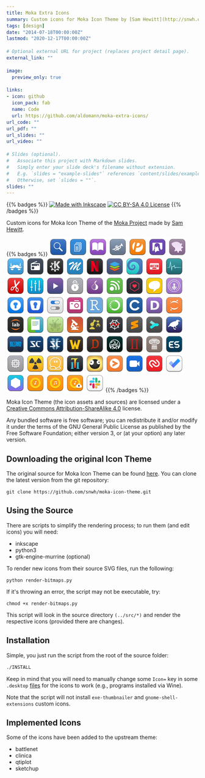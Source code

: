 ```yaml
---
title: Moka Extra Icons
summary: Custom icons for Moka Icon Theme by [Sam Hewitt](http://snwh.org/).
tags: [design]
date: "2014-07-18T00:00:00Z"
lastmod: "2020-12-17T00:00:00Z"

# Optional external URL for project (replaces project detail page).
external_link: ""

image:
  preview_only: true

links:
- icon: github
  icon_pack: fab
  name: Code
  url: https://github.com/aldomann/moka-extra-icons/
url_code: ""
url_pdf: ""
url_slides: ""
url_video: ""

# Slides (optional).
#   Associate this project with Markdown slides.
#   Simply enter your slide deck's filename without extension.
#   E.g. `slides = "example-slides"` references `content/slides/example-slides.md`.
#   Otherwise, set `slides = ""`.
slides: ""
---
```


{{% badges %}}
  [![Made with Inkscape](https://img.shields.io/badge/made_with-inkscape-yellow.svg)](https://creativecommons.org/licenses/by-sa/4.0/)
  [![CC BY-SA 4.0 License](https://img.shields.io/badge/license-CC_BY--SA_4.0-lightgrey.svg)](https://creativecommons.org/licenses/by-sa/4.0/)
{{% /badges %}}

Custom icons for Moka Icon Theme of the [Moka Project](https://snwh.org/moka) made by [Sam Hewitt](http://snwh.org/).

{{% badges %}}
  ![](https://raw.githubusercontent.com/aldomann/moka-extra-icons/master/Moka/48x48/apps/appimagekit-large-files-finder.png) <!-- General -->
  ![](https://raw.githubusercontent.com/aldomann/moka-extra-icons/master/Moka/48x48/apps/appimagekit-speedy-duplicate-finder.png)
  ![](https://raw.githubusercontent.com/aldomann/moka-extra-icons/master/Moka/48x48/apps/com.github.babluboy.bookworm.png)
  ![](https://raw.githubusercontent.com/aldomann/moka-extra-icons/master/Moka/48x48/apps/com.github.bleakgrey.tootle.png)
  ![](https://raw.githubusercontent.com/aldomann/moka-extra-icons/master/Moka/48x48/apps/com.uploadedlobster.peek.png)
  ![](https://raw.githubusercontent.com/aldomann/moka-extra-icons/master/Moka/48x48/apps/com.vinszent.GnomeTwitch.png)
  ![](https://raw.githubusercontent.com/aldomann/moka-extra-icons/master/Moka/48x48/apps/fma-config-tool.png)
  ![](https://raw.githubusercontent.com/aldomann/moka-extra-icons/master/Moka/48x48/apps/franz.png)
  ![](https://raw.githubusercontent.com/aldomann/moka-extra-icons/master/Moka/48x48/apps/gradio.png)
  ![](https://raw.githubusercontent.com/aldomann/moka-extra-icons/master/Moka/48x48/apps/kdeconnect.png)
  ![](https://raw.githubusercontent.com/aldomann/moka-extra-icons/master/Moka/48x48/apps/masterpdfeditor4.png)
  ![](https://raw.githubusercontent.com/aldomann/moka-extra-icons/master/Moka/48x48/apps/netflix.png)
  ![](https://raw.githubusercontent.com/aldomann/moka-extra-icons/master/Moka/48x48/apps/onlyoffice.png)
  ![](https://raw.githubusercontent.com/aldomann/moka-extra-icons/master/Moka/48x48/apps/org.gnome.Fractal.png)
  ![](https://raw.githubusercontent.com/aldomann/moka-extra-icons/master/Moka/48x48/apps/org.gnome.Podcasts.png)
  ![](https://raw.githubusercontent.com/aldomann/moka-extra-icons/master/Moka/48x48/apps/org.gnome.Usage.png)
  ![](https://raw.githubusercontent.com/aldomann/moka-extra-icons/master/Moka/48x48/apps/pdfeditor.png)
  ![](https://raw.githubusercontent.com/aldomann/moka-extra-icons/master/Moka/48x48/apps/pulseeffects.png)
  ![](https://raw.githubusercontent.com/aldomann/moka-extra-icons/master/Moka/48x48/apps/smartcode-stremio.png)
  ![](https://raw.githubusercontent.com/aldomann/moka-extra-icons/master/Moka/48x48/apps/sysprof.png)
  ![](https://raw.githubusercontent.com/aldomann/moka-extra-icons/master/Moka/48x48/apps/tor-browser.png)
  ![](https://raw.githubusercontent.com/aldomann/moka-extra-icons/master/Moka/48x48/apps/urserver.png)
  ![](https://raw.githubusercontent.com/aldomann/moka-extra-icons/master/Moka/48x48/apps/webtorrent-desktop.png)
  ![](https://raw.githubusercontent.com/aldomann/moka-extra-icons/master/Moka/48x48/apps/yacreader.png)
  ![](https://raw.githubusercontent.com/aldomann/moka-extra-icons/master/Moka/48x48/apps/com.github.needleandthread.vocal.png) <!-- Changed -->
  ![](https://raw.githubusercontent.com/aldomann/moka-extra-icons/master/Moka/48x48/apps/enpass.png)
  ![](https://raw.githubusercontent.com/aldomann/moka-extra-icons/master/Moka/48x48/apps/enpass6.png)
  ![](https://raw.githubusercontent.com/aldomann/moka-extra-icons/master/Moka/48x48/apps/gnome-tweak-tool.png)
  ![](https://raw.githubusercontent.com/aldomann/moka-extra-icons/master/Moka/48x48/apps/org.gnome.Cheese.png)
  ![](https://raw.githubusercontent.com/aldomann/moka-extra-icons/master/Moka/48x48/apps/rstudio.png)
  ![](https://raw.githubusercontent.com/aldomann/moka-extra-icons/master/Moka/48x48/apps/anaconda.png) <!-- Programming -->
  ![](https://raw.githubusercontent.com/aldomann/moka-extra-icons/master/Moka/48x48/apps/c.png)
  ![](https://raw.githubusercontent.com/aldomann/moka-extra-icons/master/Moka/48x48/apps/devdocs-desktop.png)
  ![](https://raw.githubusercontent.com/aldomann/moka-extra-icons/master/Moka/48x48/apps/jupyter.png)
  ![](https://raw.githubusercontent.com/aldomann/moka-extra-icons/master/Moka/48x48/apps/jupyter-lab.png)
  ![](https://raw.githubusercontent.com/aldomann/moka-extra-icons/master/Moka/48x48/apps/kompare.png)
  ![](https://raw.githubusercontent.com/aldomann/moka-extra-icons/master/Moka/48x48/apps/lstopo.png)
  ![](https://raw.githubusercontent.com/aldomann/moka-extra-icons/master/Moka/48x48/apps/microscope.png)
  ![](https://raw.githubusercontent.com/aldomann/moka-extra-icons/master/Moka/48x48/apps/org.gnome.Builder.png)
  ![](https://raw.githubusercontent.com/aldomann/moka-extra-icons/master/Moka/48x48/apps/spyder.png)
  ![](https://raw.githubusercontent.com/aldomann/moka-extra-icons/master/Moka/48x48/apps/sublime-text.png)
  ![](https://raw.githubusercontent.com/aldomann/moka-extra-icons/master/Moka/48x48/apps/sublime-merge.png)
  ![](https://raw.githubusercontent.com/aldomann/moka-extra-icons/master/Moka/48x48/apps/weka.png)
  ![](https://raw.githubusercontent.com/aldomann/moka-extra-icons/master/Moka/48x48/apps/blizzard.png) <!-- Blizzard Games -->
  ![](https://raw.githubusercontent.com/aldomann/moka-extra-icons/master/Moka/48x48/apps/starcraft.png)
  ![](https://raw.githubusercontent.com/aldomann/moka-extra-icons/master/Moka/48x48/apps/starcraft2.png)
  ![](https://raw.githubusercontent.com/aldomann/moka-extra-icons/master/Moka/48x48/apps/war3.png)
  ![](https://raw.githubusercontent.com/aldomann/moka-extra-icons/master/Moka/48x48/apps/diablo.png)
  ![](https://raw.githubusercontent.com/aldomann/moka-extra-icons/master/Moka/48x48/apps/am2r.png) <!-- Games -->
  ![](https://raw.githubusercontent.com/aldomann/moka-extra-icons/master/Moka/48x48/apps/aoe2-hd.png)
  ![](https://raw.githubusercontent.com/aldomann/moka-extra-icons/master/Moka/48x48/apps/civ4.png)
  ![](https://raw.githubusercontent.com/aldomann/moka-extra-icons/master/Moka/48x48/apps/emulationstation.png)
  ![](https://raw.githubusercontent.com/aldomann/moka-extra-icons/master/Moka/48x48/apps/GameConqueror.png)
  ![](https://raw.githubusercontent.com/aldomann/moka-extra-icons/master/Moka/48x48/apps/steam-worms-reloaded.png)
  ![](https://raw.githubusercontent.com/aldomann/moka-extra-icons/master/Moka/48x48/apps/teeworlds.png)
  ![](https://raw.githubusercontent.com/aldomann/moka-extra-icons/master/Moka/48x48/apps/torchlight2.png)
  ![](https://raw.githubusercontent.com/aldomann/moka-extra-icons/master/Moka/48x48/apps/world-of-goo.png)
  ![](https://raw.githubusercontent.com/aldomann/moka-extra-icons/master/Moka/48x48/web/chrome-cnciopoikihiagdjbjpnocolokfelagl-Default.png) <!-- Chrome Icons -->
  ![](https://raw.githubusercontent.com/aldomann/moka-extra-icons/master/Moka/48x48/web/chrome-imgohncinckhbblnlmaedahepnnpmdma-Default.png)
  ![](https://raw.githubusercontent.com/aldomann/moka-extra-icons/master/Moka/48x48/web/chrome-gaedmjdfmmahhbjefcbgaolhhanlaolb-Default.png)
  ![](https://raw.githubusercontent.com/aldomann/moka-extra-icons/master/Moka/48x48/web/chrome-fnboaehgffehgoackjenbjcgcjeflddp-Default.png)
  ![](https://raw.githubusercontent.com/aldomann/moka-extra-icons/master/Moka/48x48/apps/ao.png)
  ![](https://raw.githubusercontent.com/aldomann/moka-extra-icons/master/Moka/48x48/web/web-google-play-music.png)
  ![](https://raw.githubusercontent.com/aldomann/moka-extra-icons/master/Moka/48x48/apps/gpmdp.png)
  ![](https://raw.githubusercontent.com/aldomann/moka-extra-icons/master/Moka/48x48/apps/google-music-manager.png)
  ![](https://raw.githubusercontent.com/aldomann/moka-extra-icons/master/Moka/48x48/web/slack.png)
{{% /badges %}}


Moka Icon Theme (the icon assets and sources) are licensed under a [Creative Commons Attribution-ShareAlike 4.0](http://creativecommons.org/licenses/by-sa/4.0/legalcode) license.

Any bundled software is free software; you can redistribute it and/or modify it under the terms of the GNU General Public License as published by the Free Software Foundation; either version 3, or (at your option) any later version.

## Downloading the original Icon Theme

The original source for Moka Icon Theme can be found [here](https://github.com/snwh/moka-icon-theme). You can clone the latest version from the git repository:

	git clone https://github.com/snwh/moka-icon-theme.git

## Using the Source

There are scripts to simplify the rendering process; to run them (and edit icons) you will need:

 * inkscape
 * python3
 * gtk-engine-murrine (optional)

To render new icons from their source SVG files, run the following:

	python render-bitmaps.py

If it's throwing an error, the script may not be executable, try:

	chmod +x render-bitmaps.py

This script will look in the source directory `(../src/*)` and render the respective icons (provided there are changes).

## Installation

Simple, you just run the script from the root of the source folder:
```bash
./INSTALL
```
Keep in mind that you will need to manually change some `Icon=` key in some `.desktop` [files](https://standards.freedesktop.org/desktop-entry-spec/latest/ar01s05.html) for the icons to work (e.g., programs installed via Wine).

Note that the script will not install `exe-thumbnailer` and `gnome-shell-extensions` custom icons.

## Implemented Icons

Some of the icons have been added to the upstream theme:

 * battlenet
 * clinica
 * qtiplot
 * sketchup
